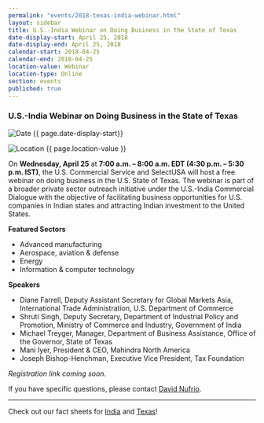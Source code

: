```yaml
---
permalink: "events/2018-texas-india-webinar.html"
layout: sidebar
title: U.S.-India Webinar on Doing Business in the State of Texas
date-display-start: April 25, 2018
date-display-end: April 25, 2018
calendar-start: 2018-04-25
calendar-end: 2018-04-25
location-value: Webinar
location-type: Online
section: events
published: true
---
```


### U.S.-India Webinar on Doing Business in the State of Texas

![Date](https://google.github.io/material-design-icons/action/svg/design/ic_event_24px.svg "Date") {{ page.date-display-start}}

![Location](http://google.github.io/material-design-icons/social/svg/design/ic_location_city_24px.svg "Location") {{ page.location-value }}

On **Wednesday, April 25** at **7:00 a.m. – 8:00 a.m. EDT (4:30 p.m. – 5:30 p.m. IST)**, the U.S. Commercial Service and SelectUSA will host a free webinar on doing business in the U.S. State of Texas. The webinar is part of a broader private sector outreach initiative under the U.S.-India Commercial Dialogue with the objective of facilitating business opportunities for U.S. companies in Indian states and attracting Indian investment to the United States.

**Featured Sectors**
* Advanced manufacturing
* Aerospace, aviation & defense
* Energy
* Information & computer technology

**Speakers**
* Diane Farrell, Deputy Assistant Secretary for Global Markets Asia, International Trade Administration, U.S. Department of Commerce
* Shruti Singh, Deputy Secretary, Department of Industrial Policy and Promotion, Ministry of Commerce and Industry, Government of India
* Michael Treyger, Manager, Department of Business Assistance, Office of the Governor, State of Texas
* Mani Iyer, President & CEO, Mahindra North America
* Joseph Bishop-Henchman, Executive Vice President, Tax Foundation

_Registration link coming soon._

If you have specific questions, please contact [David Nufrio](David.Nufrio@trade.gov).

---

Check out our fact sheets for [India](https://www.selectusa.gov/country-fact-sheet/India) and [Texas](https://www.selectusa.gov/state-fact-sheet/Texas)!

